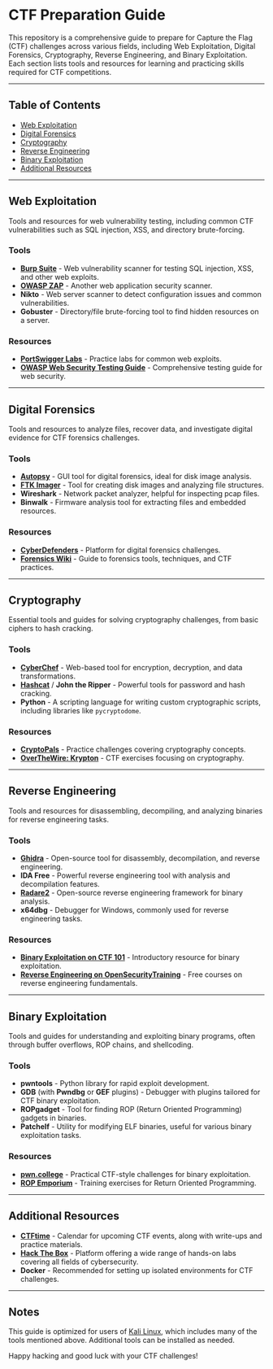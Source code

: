 # CTF Preparation Guide

This repository is a comprehensive guide to prepare for Capture the Flag (CTF) challenges across various fields, including Web Exploitation, Digital Forensics, Cryptography, Reverse Engineering, and Binary Exploitation. Each section lists tools and resources for learning and practicing skills required for CTF competitions.

---

## Table of Contents
- [Web Exploitation](#web-exploitation)
- [Digital Forensics](#digital-forensics)
- [Cryptography](#cryptography)
- [Reverse Engineering](#reverse-engineering)
- [Binary Exploitation](#binary-exploitation)
- [Additional Resources](#additional-resources)

---

## Web Exploitation

Tools and resources for web vulnerability testing, including common CTF vulnerabilities such as SQL injection, XSS, and directory brute-forcing.

### Tools
- **[Burp Suite](https://portswigger.net/burp)** - Web vulnerability scanner for testing SQL injection, XSS, and other web exploits.
- **[OWASP ZAP](https://www.zaproxy.org/)** - Another web application security scanner.
- **Nikto** - Web server scanner to detect configuration issues and common vulnerabilities.
- **Gobuster** - Directory/file brute-forcing tool to find hidden resources on a server.

### Resources
- **[PortSwigger Labs](https://portswigger.net/web-security)** - Practice labs for common web exploits.
- **[OWASP Web Security Testing Guide](https://owasp.org/www-project-web-security-testing-guide/)** - Comprehensive testing guide for web security.

---

## Digital Forensics

Tools and resources to analyze files, recover data, and investigate digital evidence for CTF forensics challenges.

### Tools
- **[Autopsy](https://www.sleuthkit.org/autopsy/)** - GUI tool for digital forensics, ideal for disk image analysis.
- **[FTK Imager](https://accessdata.com/products-services/forensic-toolkit-ftk)** - Tool for creating disk images and analyzing file structures.
- **Wireshark** - Network packet analyzer, helpful for inspecting pcap files.
- **Binwalk** - Firmware analysis tool for extracting files and embedded resources.

### Resources
- **[CyberDefenders](https://cyberdefenders.org/)** - Platform for digital forensics challenges.
- **[Forensics Wiki](https://forensicswiki.xyz/)** - Guide to forensics tools, techniques, and CTF practices.

---

## Cryptography

Essential tools and guides for solving cryptography challenges, from basic ciphers to hash cracking.

### Tools
- **[CyberChef](https://gchq.github.io/CyberChef/)** - Web-based tool for encryption, decryption, and data transformations.
- **[Hashcat](https://hashcat.net/hashcat/)** / **John the Ripper** - Powerful tools for password and hash cracking.
- **Python** - A scripting language for writing custom cryptographic scripts, including libraries like `pycryptodome`.

### Resources
- **[CryptoPals](https://cryptopals.com/)** - Practice challenges covering cryptography concepts.
- **[OverTheWire: Krypton](https://overthewire.org/wargames/krypton/)** - CTF exercises focusing on cryptography.

---

## Reverse Engineering

Tools and resources for disassembling, decompiling, and analyzing binaries for reverse engineering tasks.

### Tools
- **[Ghidra](https://ghidra-sre.org/)** - Open-source tool for disassembly, decompilation, and reverse engineering.
- **IDA Free** - Powerful reverse engineering tool with analysis and decompilation features.
- **[Radare2](https://rada.re/n/)** - Open-source reverse engineering framework for binary analysis.
- **x64dbg** - Debugger for Windows, commonly used for reverse engineering tasks.

### Resources
- **[Binary Exploitation on CTF 101](https://ctf101.org/binary-exploitation/)** - Introductory resource for binary exploitation.
- **[Reverse Engineering on OpenSecurityTraining](https://opensecuritytraining.info/IntroReverseEngineering.html)** - Free courses on reverse engineering fundamentals.

---

## Binary Exploitation

Tools and guides for understanding and exploiting binary programs, often through buffer overflows, ROP chains, and shellcoding.

### Tools
- **pwntools** - Python library for rapid exploit development.
- **GDB** (with **Pwndbg** or **GEF** plugins) - Debugger with plugins tailored for CTF binary exploitation.
- **ROPgadget** - Tool for finding ROP (Return Oriented Programming) gadgets in binaries.
- **Patchelf** - Utility for modifying ELF binaries, useful for various binary exploitation tasks.

### Resources
- **[pwn.college](https://pwn.college/)** - Practical CTF-style challenges for binary exploitation.
- **[ROP Emporium](https://ropemporium.com/)** - Training exercises for Return Oriented Programming.

---

## Additional Resources

- **[CTFtime](https://ctftime.org/)** - Calendar for upcoming CTF events, along with write-ups and practice materials.
- **[Hack The Box](https://www.hackthebox.eu/)** - Platform offering a wide range of hands-on labs covering all fields of cybersecurity.
- **Docker** - Recommended for setting up isolated environments for CTF challenges.

---

## Notes
This guide is optimized for users of [Kali Linux](https://www.kali.org/), which includes many of the tools mentioned above. Additional tools can be installed as needed.

Happy hacking and good luck with your CTF challenges!
